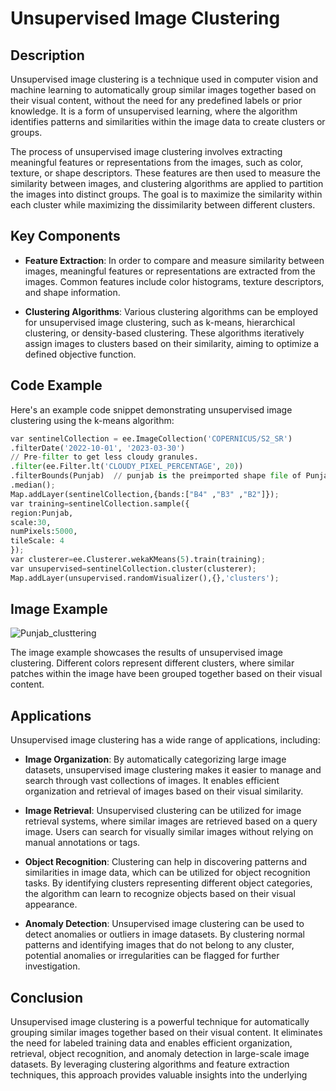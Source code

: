 

# Unsupervised Image Clustering

## Description
Unsupervised image clustering is a technique used in computer vision and machine learning to automatically group similar images together based on their visual content, without the need for any predefined labels or prior knowledge. It is a form of unsupervised learning, where the algorithm identifies patterns and similarities within the image data to create clusters or groups.

The process of unsupervised image clustering involves extracting meaningful features or representations from the images, such as color, texture, or shape descriptors. These features are then used to measure the similarity between images, and clustering algorithms are applied to partition the images into distinct groups. The goal is to maximize the similarity within each cluster while maximizing the dissimilarity between different clusters.

## Key Components

- **Feature Extraction**: In order to compare and measure similarity between images, meaningful features or representations are extracted from the images. Common features include color histograms, texture descriptors, and shape information.

- **Clustering Algorithms**: Various clustering algorithms can be employed for unsupervised image clustering, such as k-means, hierarchical clustering, or density-based clustering. These algorithms iteratively assign images to clusters based on their similarity, aiming to optimize a defined objective function.

## Code Example

Here's an example code snippet demonstrating unsupervised image clustering using the k-means algorithm:

```python
var sentinelCollection = ee.ImageCollection('COPERNICUS/S2_SR')
.filterDate('2022-10-01', '2023-03-30')
// Pre-filter to get less cloudy granules.
.filter(ee.Filter.lt('CLOUDY_PIXEL_PERCENTAGE', 20))
.filterBounds(Punjab)  // punjab is the preimported shape file of Punjab
.median();
Map.addLayer(sentinelCollection,{bands:["B4" ,"B3" ,"B2"]});
var training=sentinelCollection.sample({
region:Punjab,
scale:30,
numPixels:5000,
tileScale: 4
});
var clusterer=ee.Clusterer.wekaKMeans(5).train(training);
var unsupervised=sentinelCollection.cluster(clusterer);
Map.addLayer(unsupervised.randomVisualizer(),{},'clusters');
```

## Image Example


![Punjab_clusttering](https://github.com/RahulKumar-007/Remote-Sensing-and-Satellite-imagery/assets/117337265/9dc881b1-0934-4f22-89e7-56e1fa600e88)

The image example showcases the results of unsupervised image clustering. Different colors represent different clusters, where similar patches within the image have been grouped together based on their visual content.

## Applications

Unsupervised image clustering has a wide range of applications, including:

- **Image Organization**: By automatically categorizing large image datasets, unsupervised image clustering makes it easier to manage and search through vast collections of images. It enables efficient organization and retrieval of images based on their visual similarity.

- **Image Retrieval**: Unsupervised clustering can be utilized for image retrieval systems, where similar images are retrieved based on a query image. Users can search for visually similar images without relying on manual annotations or tags.

- **Object Recognition**: Clustering can help in discovering patterns and similarities in image data, which can be utilized for object recognition tasks. By identifying clusters representing different object categories, the algorithm can learn to recognize objects based on their visual appearance.

- **Anomaly Detection**: Unsupervised image clustering can be used to detect anomalies or outliers in image datasets. By clustering normal patterns and identifying images that do not belong to any cluster, potential anomalies or irregularities can be flagged for further investigation.

## Conclusion

Unsupervised image clustering is a powerful technique for automatically grouping similar images together based on their visual content. It eliminates the need for labeled training data and enables efficient organization, retrieval, object recognition, and anomaly detection in large-scale image datasets. By leveraging clustering algorithms and feature extraction techniques, this approach provides valuable insights into the underlying
